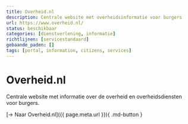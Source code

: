 ```yaml
---
title: Overheid.nl
description: Centrale website met overheidsinformatie voor burgers
url: https://www.overheid.nl/
status: beschikbaar
categories: [dienstverlening, informatie]
richtlijnen: [servicestandaard]
gebaande_paden: []
tags: [portal, information, citizens, services]
---
```


# Overheid.nl

Centrale website met informatie over de overheid en overheidsdiensten voor burgers.

[→ Naar Overheid.nl]({{ page.meta.url }}){ .md-button }
